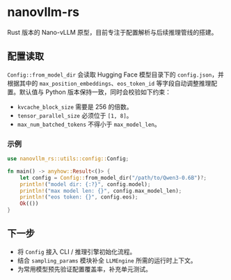 # nanovllm-rs

Rust 版本的 Nano-vLLM 原型，目前专注于配置解析与后续推理管线的搭建。

## 配置读取

`Config::from_model_dir` 会读取 Hugging Face 模型目录下的 `config.json`，并根据其中的 `max_position_embeddings`、`eos_token_id` 等字段自动调整推理配置。默认值与 Python 版本保持一致，同时会校验如下约束：

- `kvcache_block_size` 需要是 256 的倍数。
- `tensor_parallel_size` 必须位于 `[1, 8]`。
- `max_num_batched_tokens` 不得小于 `max_model_len`。

### 示例

```rust
use nanovllm_rs::utils::config::Config;

fn main() -> anyhow::Result<()> {
    let config = Config::from_model_dir("/path/to/Qwen3-0.6B")?;
    println!("model dir: {:?}", config.model);
    println!("max model len: {}", config.max_model_len);
    println!("eos token: {}", config.eos);
    Ok(())
}
```

## 下一步

- 将 `Config` 接入 CLI / 推理引擎初始化流程。
- 结合 `sampling_params` 模块补全 `LLMEngine` 所需的运行时上下文。
- 为常用模型预先验证配置覆盖率，补充单元测试。
